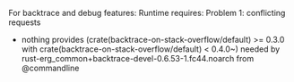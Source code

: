 For backtrace and debug features:
Runtime requires:
Problem 1: conflicting requests
  - nothing provides (crate(backtrace-on-stack-overflow/default) >= 0.3.0 with crate(backtrace-on-stack-overflow/default) < 0.4.0~) needed by rust-erg_common+backtrace-devel-0.6.53-1.fc44.noarch from @commandline
